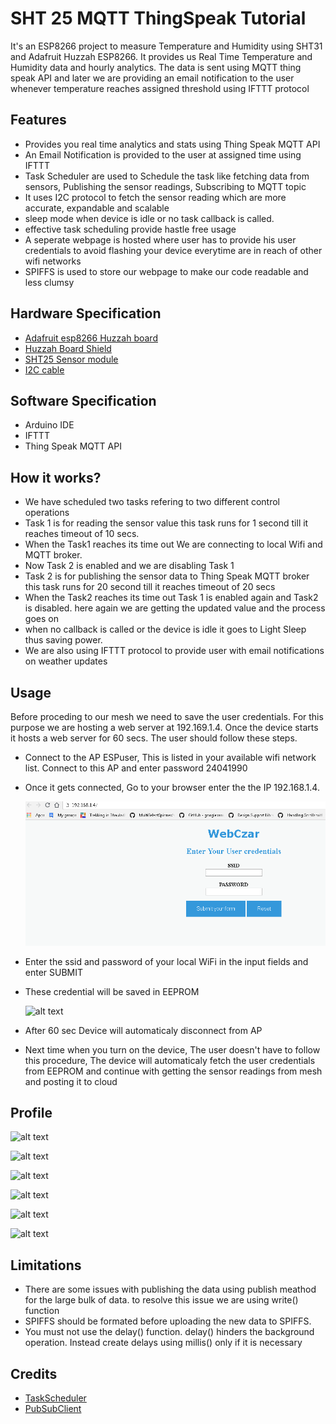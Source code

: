 # SHT 25 MQTT  ThingSpeak Tutorial

It's an ESP8266 project to measure Temperature and Humidity using SHT31 and Adafruit Huzzah ESP8266. It provides us Real Time    Temperature and Humidity data and hourly analytics. The data is sent using MQTT thing speak API and later we are providing an email notification to the user whenever temperature reaches assigned threshold using IFTTT protocol

## Features 

  - Provides you real time analytics and stats using Thing Speak MQTT API 
  - An Email Notification is provided to the user at assigned time using IFTTT 
  - Task Scheduler are used to Schedule the task like fetching data from sensors, Publishing the sensor readings, Subscribing to MQTT       topic 
  - It uses I2C protocol to fetch the sensor reading which are more accurate, expandable and scalable
  - sleep mode when device is idle or no task callback is called.
  - effective task scheduling provide hastle free usage
  - A seperate webpage is hosted where user has to provide his user credentials to avoid flashing your device everytime are in reach of other wifi networks
  - SPIFFS is used to store our webpage to make our code readable and less clumsy

## Hardware Specification
  - [Adafruit esp8266 Huzzah board](https://www.adafruit.com/product/2471)
  - [Huzzah Board Shield](https://store.ncd.io/product/i2c-shield-for-adafruit-huzzah-esp8266-integrated-usb-and-i2c-port/)
  - [SHT25 Sensor module](https://store.ncd.io/product/sht25-humidity-and-temperature-sensor-%C2%B11-8rh-%C2%B10-2c-i2c-mini-module/)
  - [I2C cable](https://store.ncd.io/product/i%C2%B2c-cable/)
 

## Software Specification
 - Arduino IDE 
 - IFTTT
 - Thing Speak MQTT API 

## How it works?

  -  We have scheduled two tasks refering to two different control operations
  - Task 1 is for reading the sensor value this task runs for 1 second till it reaches timeout of 10 secs.
  - When the Task1 reaches its time out We are connecting to local Wifi and MQTT broker. 
  - Now Task 2 is enabled and we are disabling Task 1 
  - Task 2 is for publishing the sensor data to Thing Speak MQTT broker this task runs for 20 second till it reaches timeout of 20 secs 
  - When the Task2 reaches its time out Task 1 is enabled again and Task2 is disabled. here again we are getting the updated value and       the process goes on   
  - when no callback is called or the device is idle it goes to Light Sleep thus saving power.
  - We are also using IFTTT protocol to provide user with email notifications on weather updates
 

## Usage

Before proceding to our mesh we need to save the user credentials. For this purpose we are hosting a web server at 192.169.1.4. Once the device starts it hosts a web server for 60 secs. The user should follow these steps.
    

 - Connect to the AP ESPuser, This is listed in your available wifi network list. Connect to this AP and enter password 24041990 
 - Once it gets connected, Go to your browser enter the the IP 192.168.1.4. 

    ![alt text](https://github.com/ncdcommunity/ESP-ThingspeakMQTT/blob/master/Capture10.png "ESP8266 WebForm")
  
 - Enter the ssid and password of your local WiFi in the input fields and enter SUBMIT
 
 - These credential will be saved in EEPROM
 
    ![alt text](https://github.com/vbshightime/ESP-ThingspeakMQTT/blob/master/Capture8.PNG "Local Wifi Connection")
 
 
 - After 60 sec Device will automaticaly disconnect from AP 
 
 - Next time when you turn on the device, The user doesn't have to follow this procedure, The device will automaticaly fetch the user      credentials from EEPROM and continue with getting the sensor readings from mesh and posting it to cloud


## Profile

![alt text](https://github.com/vbshightime/ESP-ThingspeakMQTT/blob/master/Capture1.PNG "Task1 - Reading values from SHT25")

![alt text](https://github.com/vbshightime/ESP-ThingspeakMQTT/blob/master/Capture2.PNG "Task2 - Publishing values to ThingSpeak")

![alt text](https://github.com/vbshightime/ESP-ThingspeakMQTT/blob/master/Capture3.PNG "ThingSpeak TempC graph")

![alt text](https://github.com/vbshightime/ESP-ThingspeakMQTT/blob/master/Capture4.PNG "ThingSpeak TempF graph")

![alt text](https://github.com/vbshightime/ESP-ThingspeakMQTT/blob/master/Capture6.PNG "ThingSpeak Humidity graph")

![alt text](https://github.com/vbshightime/ESP-ThingspeakMQTT/blob/master/Capture9.PNG "IFTTT email Notification")


## Limitations

- There are some issues with publishing the data using publish meathod for the large bulk of data. to resolve this issue we are using write() function  
- SPIFFS should be formated before uploading the new data to SPIFFS. 
- You must not use the delay() function. delay() hinders the background operation. Instead create delays using millis() only if it is necessary

## Credits

- [TaskScheduler](https://github.com/arkhipenko/TaskScheduler)
- [PubSubClient](https://pubsubclient.knolleary.net/)
